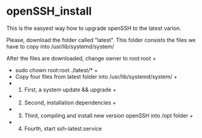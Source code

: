 # openSSH_install

This is the easyest way how to upgrade openSSH to the latest varion.

Please, download the folder called "latest". 
This folder consists the files we have to copy into /usr/lib/systemd/system/

After the files are downloaded, change owner to root:root +
+ sudo chown root:root ./latest/* +
+ Copy four files from latest folder into /usr/lib/systemd/system/ +
+   1. First, a system update && upgrade                                       +
+   2. Second, installation dependencies                                       +
+   3. Third, compiling and install new version openSSH into /opt folder       +
+   4. Fourth, start ssh-latest.service 
